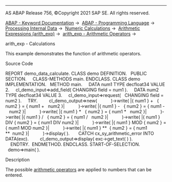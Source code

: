   

* * *

AS ABAP Release 756, ©Copyright 2021 SAP SE. All rights reserved.

[ABAP - Keyword Documentation](https://help.sap.com/doc/abapdocu_756_index_htm/7.56/en-US/abenabap.htm) →  [ABAP - Programming Language](https://help.sap.com/doc/abapdocu_756_index_htm/7.56/en-US/abenabap_reference.htm) →  [Processing Internal Data](https://help.sap.com/doc/abapdocu_756_index_htm/7.56/en-US/abenabap_data_working.htm) →  [Numeric Calculations](https://help.sap.com/doc/abapdocu_756_index_htm/7.56/en-US/abencompute_expressions.htm) →  [Arithmetic Expressions (arith\_exp)](https://help.sap.com/doc/abapdocu_756_index_htm/7.56/en-US/abapcompute_arith.htm) →  [arith\_exp - Arithmetic Operators](https://help.sap.com/doc/abapdocu_756_index_htm/7.56/en-US/abenarith_operators.htm) → 

arith\_exp - Calculations

This example demonstrates the function of arithmetic operators.

Source Code

REPORT demo\_data\_calculate.
CLASS demo DEFINITION.
  PUBLIC SECTION.
    CLASS-METHODS main.
ENDCLASS.
CLASS demo IMPLEMENTATION.
  METHOD main.
    DATA num1 TYPE decfloat34 VALUE 2.
    cl\_demo\_input=>add\_field( CHANGING field = num1 ).
    DATA num2 TYPE decfloat34 VALUE 3.
    cl\_demo\_input=>request(   CHANGING field = num2 ).
    TRY.
        cl\_demo\_output=>new(
          )->write( |{ num1 } +   { num2 } = { num1 +   num2 }|
          )->write( |{ num1 } -   { num2 } = { num1 -   num2 }|
          )->write( |{ num1 } \*   { num2 } = { num1 \*   num2 }|
          )->write( |{ num1 } /   { num2 } = { num1 /   num2 }|
          )->write( |{ num1 } DIV { num2 } = { num1 DIV num2 }|
          )->write( |{ num1 } MOD { num2 } = { num1 MOD num2 }|
          )->write( |{ num1 } \*\*  { num2 } = { num1 \*\*  num2 }|
          )->display( ).
      CATCH cx\_sy\_arithmetic\_error INTO DATA(exc).
        cl\_demo\_output=>display( exc->get\_text( ) ).
    ENDTRY.  ENDMETHOD.
ENDCLASS.
START-OF-SELECTION.
  demo=>main( ).

Description

The possible [arithmetic operators](https://help.sap.com/doc/abapdocu_756_index_htm/7.56/en-US/abenarith_operators.htm) are applied to numbers that can be entered.